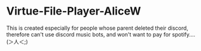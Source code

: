 # Virtue-File-Player-AliceW

This is created especially for people whose parent deleted their discord, therefore can't use discord music bots, and won't want to pay for spotify....
(＞人＜;)
